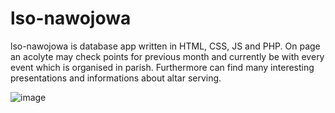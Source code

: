 # lso-nawojowa
lso-nawojowa is database app written in HTML, CSS, JS and PHP. On page an acolyte may check points for previous month and currently be with every event which is organised in parish. Furthermore can find many interesting presentations and informations about altar serving. 

![image](https://user-images.githubusercontent.com/78620383/122674367-1d9d0100-d1d5-11eb-8077-61e94ac69aeb.png)

